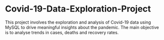 # Covid-19-Data-Exploration-Project
This project involves the exploration and analysis of Covid-19 data using MySQL to drive meaningful insights about the pandemic. The main objective is to analyse trends in cases,  deaths and recovery rates.
